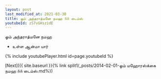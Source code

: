 ```yaml
---
layout: post
last_modified_at: 2021-03-30
title: ஓம் அந்தராத்மனே நமஹ ௧௧ டைம்ஸ்
youtubeId: zS7vGHszidE
---
```

 
 
 ஓம் அந்தராத்மனே நமஹ  
 
 -  உள்ள ஆன்மா யார் 
 
  
 
  
 
 
 
 
 
 


{% include youtubePlayer.html id=page.youtubeId %}
 
[Next]({{ site.baseurl }}{% link  split1/_posts/2014-02-01-ஓம் மஹோரஸ்க்கை நமஹ ௧௧ டைம்ஸ்.md%})
 
